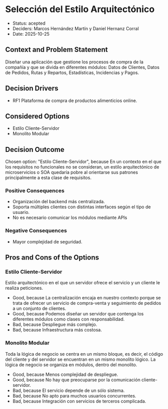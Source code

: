 # Selección del Estilo Arquitectónico

* Status: acepted
* Deciders: Marcos Hernández Martín y Daniel Hernanz Corral
* Date: 2025-10-25

## Context and Problem Statement

Diseñar una aplicación que gestione los procesos de compra de la compañía y que se divida en diferentes módulos: Datos de Clientes, Datos de Pedidos, Rutas y Repartos, Estadísticas, Incidencias y Pagos.

## Decision Drivers

* RF1 Plataforma de compra de productos alimenticios online.

## Considered Options

* Estilo Cliente-Servidor
* Monolito Modular

## Decision Outcome

Chosen option: "Estilo Cliente-Servidor", because En un contexto en el que los requisitos no funcionales no se consideran, un estilo arquitectónico de microservicios o SOA quedaría pobre al orientarse sus patrones principalmente a esta clase de requisitos.

### Positive Consequences

* Organización del backend más centralizada.
* Soporta múltiples clientes con distintas interfaces según el tipo de usuario.
* No es necesario comunicar los módulos mediante APIs

### Negative Consequences

* Mayor complejidad de seguridad.

## Pros and Cons of the Options

### Estilo Cliente-Servidor

Estilo arquitectónico en el que un servidor ofrece el servicio y un cliente le realiza peticiones.

* Good, because La centralización encaja en nuestro contexto porque se trata de ofrecer un servicio de compra-venta y seguimiento de pedidos a un conjunto de clientes.
* Good, because Podemos diseñar un servidor que contenga los diferentes módulos como clases con responsabilidad.
* Bad, because Despliegue más complejo.
* Bad, because Infraestructura más costosa.

### Monolito Modular

Toda la lógica de negocio se centra en un mismo bloque, es decir, el código del cliente y del servidor se encuentran en un mismo monolito lógico. La lógica de negocio se organiza en módulos, dentro del monolito.

* Good, because Menos complejidad de despliegue.
* Good, because No hay que preocuparse por la comunicación cliente-servidor.
* Bad, because El servicio depende de un sólo sistema.
* Bad, because No apto para muchos usuarios concurrentes.
* Bad, because Integración con servicios de terceros complicada.
